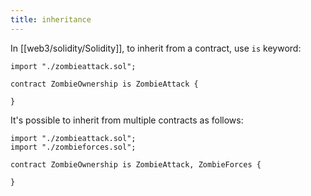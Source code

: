 ```yaml
---
title: inheritance
---
```


In [[web3/solidity/Solidity]], to inherit from a contract, use `is` keyword:

```solidity
import "./zombieattack.sol";

contract ZombieOwnership is ZombieAttack {

}
```

It's possible to inherit from multiple contracts as follows:

```solidity
import "./zombieattack.sol";
import "./zombieforces.sol";

contract ZombieOwnership is ZombieAttack, ZombieForces {

}
```
